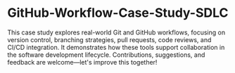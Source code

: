 # GitHub-Workflow-Case-Study-SDLC
This case study explores real-world Git and GitHub workflows, focusing on version control, branching strategies, pull requests, code reviews, and CI/CD integration. It demonstrates how these tools support collaboration in the software development lifecycle. Contributions, suggestions, and feedback are welcome—let's improve this together!
